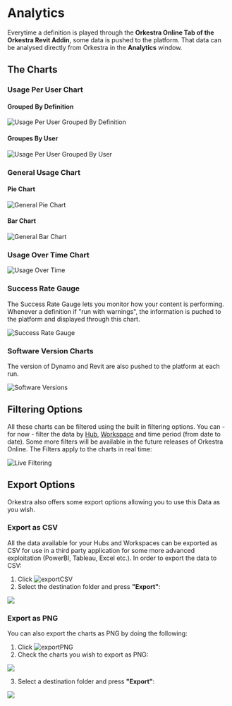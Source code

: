 # Analytics

Everytime a definition is played through the **Orkestra Online Tab of the Orkestra Revit Addin**, some data is pushed to the platform. That data can be analysed directly from Orkestra in the **Analytics** window.

## The Charts

### Usage Per User Chart

#### Grouped By Definition

![Usage Per User Grouped By Definition](https://datashapes.files.wordpress.com/2020/05/usageperusergroupedbydefinitions.png?)

#### Groupes By User

![Usage Per User Grouped By User](https://datashapes.files.wordpress.com/2020/05/usageperusergroupedbyuser.png?)

### General Usage Chart

#### Pie Chart

![General Pie Chart](https://datashapes.files.wordpress.com/2020/05/generalusagepiechart.png?)

#### Bar Chart

![General Bar Chart](https://datashapes.files.wordpress.com/2020/05/generalusagebarchart.png?)

### Usage Over Time Chart

![Usage Over Time](https://datashapes.files.wordpress.com/2020/05/usageovertime.png?)

### Success Rate Gauge

The Success Rate Gauge lets you monitor how your content is performing. Whenever a definition if "run with warnings", the information is puched to the platform and displayed through this chart. 

![Success Rate Gauge](https://datashapes.files.wordpress.com/2020/05/successrategauge.png?)

### Software Version Charts

The version of Dynamo and Revit are also pushed to the platform at each run. 

![Software Versions](https://datashapes.files.wordpress.com/2020/05/softwareversions.png?)

## Filtering Options

All these charts can be filtered using the built in filtering options. You can - for now - filter the data by [Hub](https://github.com/MostafaElAyoubi/Orkestra_Online/wiki/What-is-a-Hub%3F), [Workspace](https://github.com/MostafaElAyoubi/Orkestra_Online/wiki/What-is-a-Workspace) and time period \(from date to date\). Some more filters will be available in the future releases of Orkestra Online. The Filters apply to the charts in real time: 

![Live Filtering](https://datashapes.files.wordpress.com/2020/05/analyticsfilters.gif?)

## Export Options

Orkestra also offers some export options allowing you to use this Data as you wish.

### Export as CSV

All the data available for your Hubs and Workspaces can be exported as CSV for use in a third party application for some more advanced exploitation \(PowerBI, Tableau, Excel etc.\). In order to export the data to CSV:

1. Click ![exportCSV](https://datashapes.files.wordpress.com/2020/05/exportcsv.png?)
2. Select the destination folder and press **"Export"**:

![](https://datashapes.files.wordpress.com/2020/05/exportcsvfolder.png?)

### Export as PNG

You can also export the charts as PNG by doing the following:

1. Click ![exportPNG](https://datashapes.files.wordpress.com/2020/05/exportpngclick.png?)
2. Check the charts you wish to export as PNG:

![](https://datashapes.files.wordpress.com/2020/05/chartselection.png?)

   3. Select a destination folder and press **"Export"**:

![](https://datashapes.files.wordpress.com/2020/05/exportsteps.png?)

